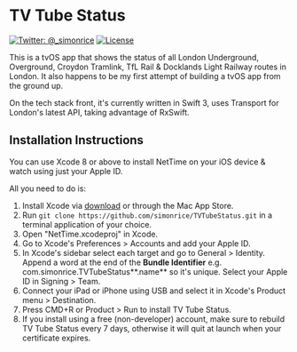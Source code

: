 # TV Tube Status

[![Twitter: @_simonrice](https://img.shields.io/badge/contact-@_simonrice-blue.svg?style=flat)](https://twitter.com/_simonrice)
[![License](https://img.shields.io/badge/license-MIT-green.svg?style=flat)](https://github.com/simonrice/TVTubeStatus/blob/master/LICENSE)

This is a tvOS app that shows the status of all London Underground, Overground, Croydon Tramlink, TfL Rail & Docklands Light Railway routes in London.  It also happens to be my first attempt of building a tvOS app from the ground up.

On the tech stack front, it's currently written in Swift 3, uses Transport for London's latest API, taking advantage of RxSwift.

## Installation Instructions

You can use Xcode 8 or above to install NetTime on your iOS device & watch using just your Apple ID.

All you need to do is:

1. Install Xcode via [download](https://developer.apple.com/xcode/download/) or through the Mac App Store.
1. Run `git clone https://github.com/simonrice/TVTubeStatus.git` in a terminal application of your choice.
1. Open "NetTime.xcodeproj" in Xcode.
1. Go to Xcode's Preferences > Accounts and add your Apple ID.
1. In Xcode's sidebar select each target and go to General > Identity. Append a word at the end of the **Bundle Identifier** e.g. com.simonrice.TVTubeStatus**.name** so it's unique. Select your Apple ID in Signing > Team.
1. Connect your iPad or iPhone using USB and select it in Xcode's Product menu > Destination.
1. Press CMD+R or Product > Run to install TV Tube Status.
1. If you install using a free (non-developer) account, make sure to rebuild TV Tube Status every 7 days, otherwise it will quit at launch when your certificate expires.
